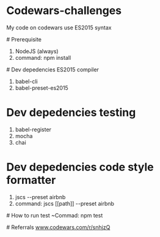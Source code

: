 # Codewars-challenges
My code on codewars use ES2015 syntax

‪# Prerequisite‬
1. NodeJS (always)
2. command: npm install

‪# Dev‬ depedencies ES2015 compiler
1. babel-cli
2. babel-preset-es2015

# Dev depedencies testing
1. babel-register
2. mocha
3. chai

# Dev depedencies code style formatter
1. jscs --preset airbnb
2. command: jscs [[path]] --preset airbnb

‪# How‬ to run test
~Commad: npm test

‪# Referrals‬
www.codewars.com/r/snhjzQ